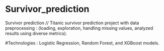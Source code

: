 # Survivor_prediction
 Survivor prediction // Titanic survivor prediction project with data preprocessing : (loading, exploration, handling missing values, analyzed results using diverse metrics).

#Technologies :
 Logistic Regression, Random Forest, and XGBoost models.

